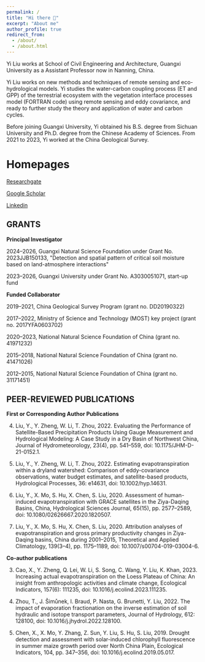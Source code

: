 ```yaml
---
permalink: /
title: "Hi there 👋"
excerpt: "About me"
author_profile: true
redirect_from: 
  - /about/
  - /about.html
---
```


Yi Liu works at School of Civil Engineering and Architecture, Guangxi University as a Assistant Professor now in Nanning, China.

Yi Liu works on new methods and techniques of remote sensing and eco-hydrological models. Yi studies the water-carbon coupling process (ET and GPP) of the terrestrial ecosystem with the vegetation interface processes model (FORTRAN code) using remote sensing and eddy covariance, and ready to further study the theory and application of water and carbon cycles.

Before joining Guangxi University, Yi obtained his B.S. degree from Sichuan University and Ph.D. degree from the Chinese Academy of Sciences. From 2021 to 2023, Yi worked at the China Geological Survey.

Homepages
======

[Researchgate](https://www.researchgate.net/profile/Yi-Liu-125)

[Google Scholar](https://scholar.google.com/citations?user=iXA9fLUAAAAJ&hl=zh-CN)

[Linkedin](https://www.linkedin.com/in/yi-liu-879658204/)

GRANTS
------

**Principal Investigator**

2024–2026, Guangxi Natural Science Foundation under Grant No. 2023JJB150133, "Detection and spatial pattern of critical soil moisture based on land-atmosphere interactions"

2023–2026, Guangxi University under Grant No. A3030051071, start-up fund

**Funded Collaborator**

2019–2021, China Geological Survey Program (grant no. DD20190322)

2017–2022, Ministry of Science and Technology (MOST) key project (grant no. 2017YFA0603702)

2020–2023, National Natural Science Foundation of China (grant no. 41971232)

2015–2018, National Natural Science Foundation of China (grant no. 41471026)

2012–2015, National Natural Science Foundation of China (grant no. 31171451)

PEER-REVIEWED PUBLICATIONS
------

**First or Corresponding Author Publications**

4. Liu, Y., Y. Zheng, W. Li, T. Zhou, 2022. Evaluating the Performance of Satellite-Based Precipitation Products Using Gauge Measurement and Hydrological Modeling: A Case Study in a Dry Basin of Northwest China, Journal of Hydrometeorology, 23(4), pp. 541–559, doi: 10.1175/JHM-D-21-0152.1.

3. Liu, Y., Y. Zheng, W. Li, T. Zhou, 2022. Estimating evapotranspiration within a dryland watershed: Comparison of eddy-covariance observations, water budget estimates, and satellite-based products, Hydrological Processes, 36: e14631, doi: 10.1002/hyp.14631.

2. Liu, Y., X. Mo, S. Hu, X. Chen, S. Liu, 2020. Assessment of human-induced evapotranspiration with GRACE satellites in the Ziya-Daqing Basins, China, Hydrological Sciences Journal, 65(15), pp. 2577–2589, doi: 10.1080/02626667.2020.1820507.

1. Liu, Y., X. Mo, S. Hu, X. Chen, S. Liu, 2020. Attribution analyses of evapotranspiration and gross primary productivity changes in Ziya-Daqing basins, China during 2001–2015, Theoretical and Applied Climatology, 139(3–4), pp. 1175–1189, doi: 10.1007/s00704-019-03004-6.

**Co-author publications**

3. Cao, X., Y. Zheng, Q. Lei, W. Li, S. Song, C. Wang, Y. Liu, K. Khan, 2023. Increasing actual evapotranspiration on the Loess Plateau of China: An insight from anthropologic activities and climate change, Ecological Indicators, 157(6): 111235, doi: 10.1016/j.ecolind.2023.111235.

2. Zhou, T., J. Šimůnek, I. Braud, P. Nasta, G. Brunetti, Y. Liu, 2022. The impact of evaporation fractionation on the inverse estimation of soil hydraulic and isotope transport parameters, Journal of Hydrology, 612: 128100, doi: 10.1016/j.jhydrol.2022.128100.

1. Chen, X., X. Mo, Y. Zhang, Z. Sun, Y. Liu, S. Hu, S. Liu, 2019. Drought detection and assessment with solar-induced chlorophyll fluorescence in summer maize growth period over North China Plain, Ecological Indicators, 104, pp. 347–356, doi: 10.1016/j.ecolind.2019.05.017.

